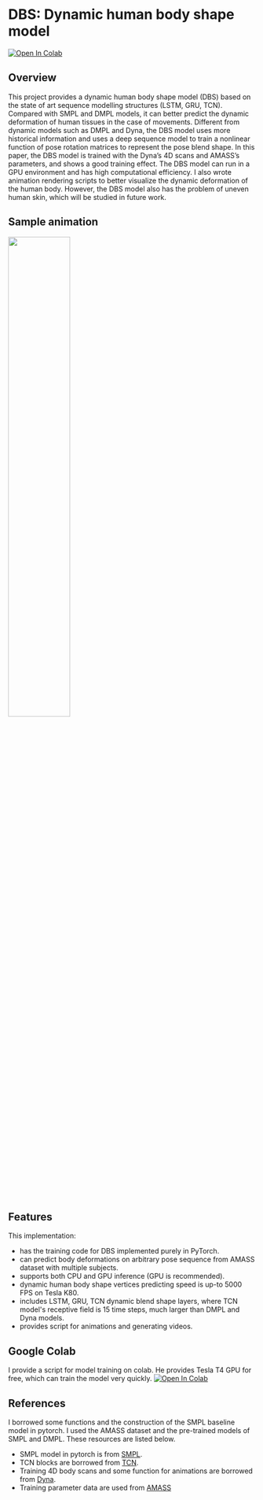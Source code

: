 # DBS: Dynamic human body shape model

[![Open In Colab](https://colab.research.google.com/assets/colab-badge.svg)](https://colab.research.google.com/drive/12wh8pFp8AVmR4Jzp1VgcrRY6f4KXch3u?usp=sharing)

## Overview
This project provides a dynamic human body shape model (DBS) based on the state of art sequence modelling structures (LSTM, GRU, TCN). Compared with SMPL and DMPL models, it can better predict the dynamic deformation of human tissues in the case of movements. Different from dynamic models such as DMPL and Dyna, the DBS model uses more historical information and uses a deep sequence model to train a nonlinear function of pose rotation matrices to represent the pose blend shape. In this paper, the DBS model is trained with the Dyna’s 4D scans and AMASS’s parameters, and shows a good training effect. The DBS model can run in a GPU environment and has high computational efficiency. I also wrote animation rendering scripts to better visualize the dynamic deformation of the human body. However, the DBS model also has the problem of uneven human skin, which will be studied in future work.

## Sample animation
<p float="center">
  <img src="https://s8.gifyu.com/images/dbs_sample_gif.gif" width="50%" />
</p>

## Features
This implementation:

- has the training code for DBS implemented purely in PyTorch.
- can predict body deformations on arbitrary pose sequence from AMASS dataset with multiple subjects.
- supports both CPU and GPU inference (GPU is recommended).
- dynamic human body shape vertices predicting speed is up-to 5000 FPS on Tesla K80.
- includes LSTM, GRU, TCN dynamic blend shape layers, where TCN model's receptive field is 15 time steps, much larger than DMPL and Dyna models.
- provides script for animations and generating videos.

## Google Colab
I provide a script for model training on colab. He provides Tesla T4 GPU for free, which can train the model very quickly.
[![Open In Colab](https://colab.research.google.com/assets/colab-badge.svg)](https://colab.research.google.com/drive/12wh8pFp8AVmR4Jzp1VgcrRY6f4KXch3u?usp=sharing)

## References
I borrowed some functions and the construction of the SMPL baseline model in pytorch. I used the AMASS dataset and the pre-trained models of SMPL and DMPL. These resources are listed below.

- SMPL model in pytorch is from [SMPL](https://github.com/CalciferZh/SMPL).
- TCN blocks are borrowed from [TCN](https://github.com/locuslab/TCN).
- Training 4D body scans and some function for animations are borrowed from [Dyna](http://dyna.is.tue.mpg.de/).
- Training parameter data are used from [AMASS](https://amass.is.tue.mpg.de/)
